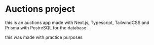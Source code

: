    
  <H1> Auctions project </H1>
  
  this is an auctions app made with Next.js, Typescript, TailwindCSS and Prisma with PostreSQL for the database.
  
  this was made with practice purposes

